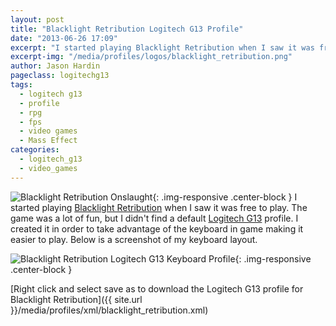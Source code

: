 ```yaml
---
layout: post
title: "Blacklight Retribution Logitech G13 Profile"
date: "2013-06-26 17:09"
excerpt: "I started playing Blacklight Retribution when I saw it was free to play. The game was a lot of fun, but I didn't find a default Logitech G13 profile."
excerpt-img: "/media/profiles/logos/blacklight_retribution.png"
author: Jason Hardin
pageclass: logitechg13
tags:
  - logitech g13
  - profile
  - rpg
  - fps
  - video games
  - Mass Effect
categories:
  - logitech_g13
  - video_games
---
```

![Blacklight Retribution Onslaught]({{site.url}}/media/profiles/logos/blacklight_retribution.png){: .img-responsive  .center-block }
I started playing [Blacklight Retribution](http://www.arcgames.com/en/games/blacklight-retribution) when I saw it was free to play. The game was a lot of fun, but I didn't find a default [Logitech G13](http://gaming.logitech.com/en-us/product/g13-advanced-gameboard) profile. I created it in order to take advantage of the keyboard in game making it easier to play. Below is a screenshot of my keyboard layout.

![Blacklight Retribution Logitech G13 Keyboard Profile]({{site.url}}/media/profiles/layouts/blacklight_retribution_keyboard_layout.png){: .img-responsive  .center-block }

[Right click and select save as to download the Logitech G13 profile for Blacklight Retribution]({{ site.url }}/media/profiles/xml/blacklight_retribution.xml)
